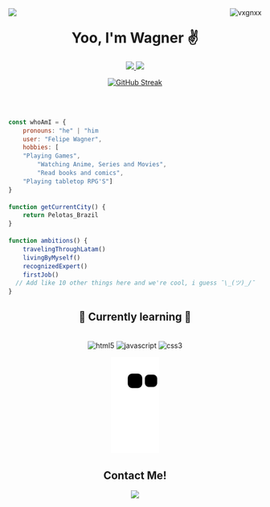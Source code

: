<div>	
  <img align="right" src="https://komarev.com/ghpvc/?username=vxgnxx&label=Visitors&color=7f3ace&style=for-the-badge" alt="vxgnxx"/>
  <img align="left" width="25%" src="https://spotify-github-profile.vercel.app/api/view?uid=22xn5kvdb3t4uqq23v5s3anci&cover_image=true&theme=natemoo-re&bar_color=7f3ace&bar_color_cover=false"/>
</div>

<h1 align="center"> Yoo, I'm Wagner ✌ </h1>

<div align="center">
  <a href="https://github.com/vxgnxx">
  <img height="150em" src="https://github-readme-stats.vercel.app/api?username=vxgnxx&show_icons=true&theme=midnight-purple&include_all_commits=true&count_private=true&hide_border=true"/>
  <img height="150em" src="https://github-readme-stats.vercel.app/api/top-langs/?username=vxgnxx&layout=compact&langs_count=7&theme=midnight-purple&hide_border=true"/>
  
  [![GitHub Streak](https://github-readme-streak-stats.herokuapp.com?user=Vxgnxx&theme=midnight-purple&hide_border=true&date_format=j%20M%5B%20Y%5D)](https://github.com/vxgnxx)
</div>
<br>

```javascript

const whoAmI = {
    pronouns: "he" | "him
    user: "Felipe Wagner",
    hobbies: [
	"Playing Games",
        "Watching Anime, Series and Movies",
        "Read books and comics",
	"Playing tabletop RPG'S"]
}
	
function getCurrentCity() {
    return Pelotas_Brazil
}
	
function ambitions() {
    travelingThroughLatam()
    livingByMyself()
    recognizedExpert()
    firstJob()
  // Add like 10 other things here and we're cool, i guess ¯\_(ツ)_/¯
} 
 ```
	
<h2 align="center">🌱 Currently learning 🌱</h2>

<div style="display: inline_block" align="center"><br>
  <img align="center" alt="html5" height="60" width="80" src="https://camo.githubusercontent.com/d458b55282fc167f5a189b35e54f966acdd5100d9331d90bea6416f2805e7f95/68747470733a2f2f63646e2e6a7364656c6976722e6e65742f67682f64657669636f6e732f64657669636f6e2f69636f6e732f68746d6c352f68746d6c352d706c61696e2e737667" />
  <img align="center" alt="javascript" height="60" width="80" src="https://camo.githubusercontent.com/528e232c728b497080cbf31d2a7e797caa81e402ff81643f79b2c2c395a29f17/68747470733a2f2f63646e2e6a7364656c6976722e6e65742f67682f64657669636f6e732f64657669636f6e2f69636f6e732f6a6176617363726970742f6a6176617363726970742d706c61696e2e737667" />
  <img align="center" alt="css3" height="60" width="80" src="https://camo.githubusercontent.com/ad8fbf7f75f04b296b72beb893acf572b364e69ec35ea41a68a29507f5b1cd1b/68747470733a2f2f63646e2e6a7364656c6976722e6e65742f67682f64657669636f6e732f64657669636f6e2f69636f6e732f637373332f637373332d706c61696e2e737667" />
</div>

<div align="center">

![Snake animation](https://github.com/vxgnxx/vxgnxx/blob/output/github-contribution-grid-snake.svg)

</div>
	
<h2 align="center">Contact Me!</h2>

<div align="center">
  <a href="https://linktr.ee/vxgnxx" target="_blank"><img src="https://img.shields.io/badge/linktree-000000?style=for-the-badge&logo=linktree&logoColor=white"></a>
</div>

